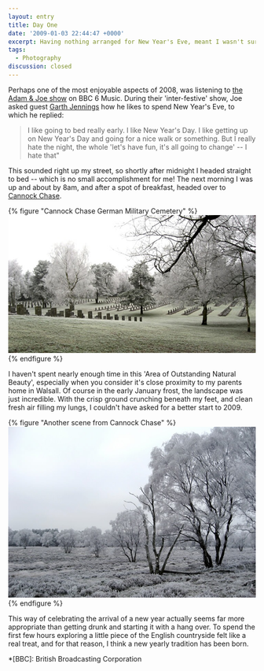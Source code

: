 ```yaml
---
layout: entry
title: Day One
date: '2009-01-03 22:44:47 +0000'
excerpt: Having nothing arranged for New Year's Eve, meant I wasn't sure how I would be celebrating the arrival of 2009. Well, not until I heard a conversation on the radio.
tags:
  - Photography
discussion: closed
---
```

Perhaps one of the most enjoyable aspects of 2008, was listening to [the Adam & Joe show][1] on BBC 6 Music. During their 'inter-festive' show, Joe asked guest [Garth Jennings][2] how he likes to spend New Year's Eve, to which he replied:

> I like going to bed really early. I like New Year's Day. I like getting up on New Year's Day and going for a nice walk or something. But I really hate the night, the whole 'let's have fun, it's all going to change' -- I hate that"

This sounded right up my street, so shortly after midnight I headed straight to bed -- which is no small accomplishment for me! The next morning I was up and about by 8am, and after a spot of breakfast, headed over to [Cannock Chase][3].

{% figure "Cannock Chase German Military Cemetery" %}
![](/assets/images/2009/01/cannockchase1.jpg)
{% endfigure %}

I haven't spent nearly enough time in this 'Area of Outstanding Natural Beauty', especially when you consider it's close proximity to my parents home in Walsall. Of course in the early January frost, the landscape was just incredible. With the crisp ground crunching beneath my feet, and clean fresh air filling my lungs, I couldn't have asked for a better start to 2009.

{% figure "Another scene from Cannock Chase" %}
![](/assets/images/2009/01/cannockchase2.jpg)
{% endfigure %}

This way of celebrating the arrival of a new year actually seems far more appropriate than getting drunk and starting it with a hang over. To spend the first few hours exploring a little piece of the English countryside felt like a real treat, and for that reason, I think a new yearly tradition has been born.

[1]: http://www.bbc.co.uk/6music/shows/adamandjoe/
[2]: http://www.imdb.com/name/nm1134029/
[3]: http://en.wikipedia.org/wiki/Cannock_Chase

*[BBC]: British Broadcasting Corporation